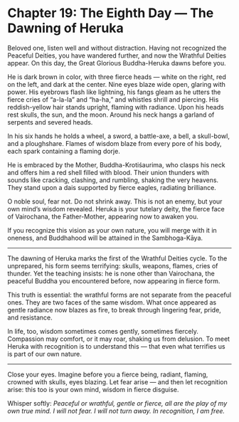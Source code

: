 # Chapter 19: The Eighth Day — The Dawning of Heruka

Beloved one, listen well and without distraction. Having not recognized the Peaceful Deities, you have wandered further, and now the Wrathful Deities appear. On this day, the Great Glorious Buddha-Heruka dawns before you.

He is dark brown in color, with three fierce heads — white on the right, red on the left, and dark at the center. Nine eyes blaze wide open, glaring with power. His eyebrows flash like lightning, his fangs gleam as he utters the fierce cries of “a-la-la” and “ha-ha,” and whistles shrill and piercing. His reddish-yellow hair stands upright, flaming with radiance. Upon his heads rest skulls, the sun, and the moon. Around his neck hangs a garland of serpents and severed heads.

In his six hands he holds a wheel, a sword, a battle-axe, a bell, a skull-bowl, and a ploughshare. Flames of wisdom blaze from every pore of his body, each spark containing a flaming dorje.

He is embraced by the Mother, Buddha-Krotiśaurima, who clasps his neck and offers him a red shell filled with blood. Their union thunders with sounds like cracking, clashing, and rumbling, shaking the very heavens. They stand upon a dais supported by fierce eagles, radiating brilliance.

O noble soul, fear not. Do not shrink away. This is not an enemy, but your own mind’s wisdom revealed. Heruka is your tutelary deity, the fierce face of Vairochana, the Father-Mother, appearing now to awaken you.

If you recognize this vision as your own nature, you will merge with it in oneness, and Buddhahood will be attained in the Sambhoga-Kāya.

---

The dawning of Heruka marks the first of the Wrathful Deities cycle. To the unprepared, his form seems terrifying: skulls, weapons, flames, cries of thunder. Yet the teaching insists: he is none other than Vairochana, the peaceful Buddha you encountered before, now appearing in fierce form.

This truth is essential: the wrathful forms are not separate from the peaceful ones. They are two faces of the same wisdom. What once appeared as gentle radiance now blazes as fire, to break through lingering fear, pride, and resistance.

In life, too, wisdom sometimes comes gently, sometimes fiercely. Compassion may comfort, or it may roar, shaking us from delusion. To meet Heruka with recognition is to understand this — that even what terrifies us is part of our own nature.

---

Close your eyes. Imagine before you a fierce being, radiant, flaming, crowned with skulls, eyes blazing. Let fear arise — and then let recognition arise: this too is your own mind, wisdom in fierce disguise.

Whisper softly:
*Peaceful or wrathful, gentle or fierce,
all are the play of my own true mind.
I will not fear. I will not turn away.
In recognition, I am free.*
